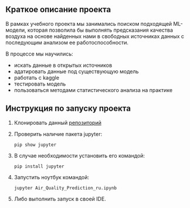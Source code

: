 ## Краткое описание проекта

В рамках учебного проекта мы занимались поиском подходящей ML-модели, которая позволила бы выполнять предсказания
качества
воздуха на основе найденных нами в свободных источниках данных с последующим анализом ее работоспособности. 

В процессе мы научились:
- искать данные в открытых источников
- адатировать данные под существующую модель
- работать с kaggle 
- тестировать модель 
- пользоваться методами статистического анализа на практике

## Инструкция по запуску проекта

1. Клонировать данный [репозиторий](https://github.com/PandaTheGrim/hahathon.git)
2. Проверить наличие пакета jupyter:

   ```pip show jupyter```

3. В случае необходимости установить его командой:

   ```pip install jupyter```

4. Запустить ноутбук командой:

   ```jupyter Air_Quality_Prediction_ru.ipynb```

5. Либо выполнить запуск в своей IDE.